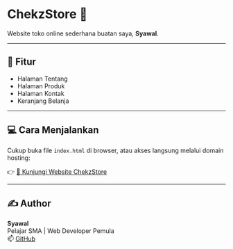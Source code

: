 # ChekzStore 🛒

Website toko online sederhana buatan saya, **Syawal**.

---

## 🚀 Fitur

- Halaman Tentang
- Halaman Produk
- Halaman Kontak
- Keranjang Belanja

---

## 💻 Cara Menjalankan

Cukup buka file `index.html` di browser, atau akses langsung melalui domain hosting:

👉 [🔗 Kunjungi Website ChekzStore](https://chekzstore.cdcdisdiksulsel.info/)

---

## ✍️ Author

**Syawal**  
Pelajar SMA | Web Developer Pemula  
📫 [GitHub](https://github.com/Syawal4)
